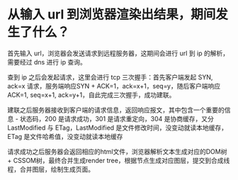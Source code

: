 # 从输入 url 到浏览器渲染出结果，期间发生了什么？

首先输入 url，浏览器会发送请求到远程服务器，这期间会进行 url 到 ip 的解析，需要经过 dns 进行 ip 查询。

查到 ip 之后会发起请求，这里会进行 tcp 三次握手：首先客户端发起 SYN, ack=x 请求，服务端响应SYN + ACK=1，ack=x+1，seq=y，随后客户端响应 ACK=1, seq=x+1, ack=y+1，自此完成三次握手，成功建联。

建联之后服务器接收到客户端的请求信息，返回响应报文，其中包含一个重要的信息 - 状态码，200 是请求成功，301 是请求重定向，304 是协商缓存，又分 LastModified 与 ETag，LastModified 是文件修改时间，没变动就读本地缓存，ETag 是文件哈希值，没变动就读本地缓存

请求成功之后服务器会返回相应的html文件，浏览器解析文本生成对应的DOM树 + CSSOM树，最终合并生成render tree，根据节点生成对应图层，提交到合成线程，合并图层，绘制生成页面。
